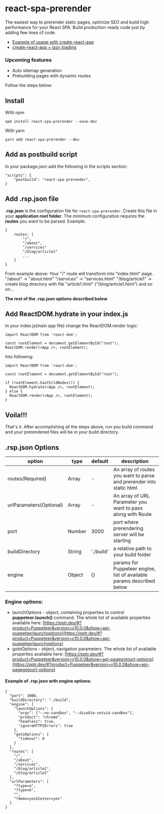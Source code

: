 # react-spa-prerender

The easiest way to prerender static pages, optimize SEO and build high performance for your React SPA.
Build production-ready code just by adding few lines of code.

- [Example of usage with create-react-app](https://github.com/sPavl0v/react-spa-prenderer/tree/master/examples/cra)
- [create-react-app + lazy loading](https://github.com/sPavl0v/react-spa-prenderer/tree/master/examples/cra-lazy)

### Upcoming features

- Auto sitemap generation
- Prebuilding pages with dynamic routes

Follow the steps below:

## Install

With npm

```
npm install react-spa-prerender --save-dev
```

With yarn

```
yarn add react-spa-prerender --dev
```

## Add as postbuild script

In your package.json add the following in the scripts section:

```
"scripts": {
    "postbuild": "react-spa-prerender",
}
```

## Add .rsp.json file

**.rsp.json** is the configuration file for `react-spa-prerender`. Create this file in your **application root folder**.
The minimum configuration requires the **routes** you want to be parsed.
Example:

```
{
    routes: [
        "/",
        "/about",
        "/services"
        "/blog/article1"
        ...
    ]
}
```

From example above:
Your "/" route will transform into "index.html" page.
"/about" -> "about.html"
"/services" -> "services.html"
"/blog/article1" -> create blog directory with file "article1.html" ("/blog/article1.html")
and so on...

**The rest of the .rsp.json options described below**

## Add ReactDOM.hydrate in your index.js

In your index.js(main app file) change the ReactDOM.render logic:

```
import ReactDOM from 'react-dom';

const rootElement = document.getElementById("root");
ReactDOM.render(<App />, rootElement);
```

Into following:

```
import ReactDOM from 'react-dom';

const rootElement = document.getElementById("root");

if (rootElement.hasChildNodes()) {
  ReactDOM.hydrate(<App />, rootElement);
} else {
  ReactDOM.render(<App />, rootElement);
}
```

## Voila!!!

That's it. After accomplishing all the steps above, run you build command and your prerendered files will be in your build directory.

## .rsp.json Options

| option                  | type   | default   | description                                                           |
| ----------------------- | ------ | --------- | --------------------------------------------------------------------- |
| routes(Required)        | Array  | -         | An array of routes you want to parse and prerender into static html   |
| urlParameters(Optional) | Array  | -         | An array of URL Parameter you want to pass along with Route           |
| port                    | Number | 3000      | port where prerendering server will be starting                       |
| buildDirectory          | String | './build' | a relative path to your build folder                                  |
| engine                  | Object | {}        | params for Puppeteer engine, list of available params described below |

### Engine options:

- launchOptions - object, containing properties to control **puppeteer.launch()** command. The whole list of available properties available here: [https://pptr.dev/#?product=Puppeteer&version=v10.0.0&show=api-puppeteerlaunchoptions](https://pptr.dev/#?product=Puppeteer&version=v10.0.0&show=api-puppeteerlaunchoptions)
- gotoOptions - object, navigation parameters. The whole list of available properties available here: [https://pptr.dev/#?product=Puppeteer&version=v10.0.0&show=api-pagegotourl-options](https://pptr.dev/#?product=Puppeteer&version=v10.0.0&show=api-pagegotourl-options)

#### Example of .rsp.json with engine options:

```
{
  "port": 3000,
  "buildDirectory": "./build",
  "engine": {
    "launchOptions": {
      "args": ["--no-sandbox", "--disable-setuid-sandbox"],
      "product": "chrome",
      "headless": true,
      "ignoreHTTPSErrors": true
    },
    "gotoOptions": {
      "timeout": 0
    }
  },
  "routes": [
    "/",
    "/about",
    "/services",
    "/blog/article1",
    "/blog/article2"
  ],
  "urlParameters": [
    "?type=a",
    "?type=b",
    "",
    "?demo=yes&tester=yes"
  ]
}
```
